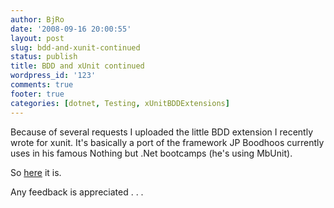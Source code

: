```yaml
---
author: BjRo
date: '2008-09-16 20:00:55'
layout: post
slug: bdd-and-xunit-continued
status: publish
title: BDD and xUnit continued
wordpress_id: '123'
comments: true
footer: true
categories: [dotnet, Testing, xUnitBDDExtensions]
---
```

Because of several requests I uploaded the little BDD extension I recently wrote for xunit. It's basically a port of the framework JP
Boodhoos currently uses in his famous Nothing but .Net bootcamps (he's using MbUnit). 

So [here](http://www.github.com/bjro/xunitbddextensions) it is. 

Any feedback is appreciated . . .
